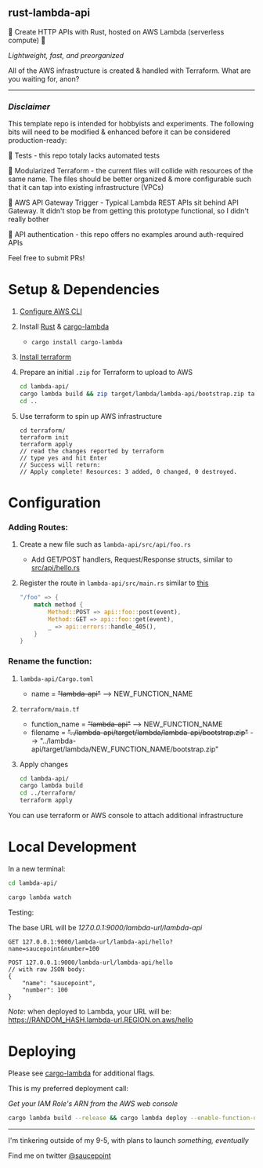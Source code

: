 ## rust-lambda-api

🦀 Create HTTP APIs with Rust, hosted on AWS Lambda (serverless compute) 🦀

*Lightweight, fast, and preorganized*

All of the AWS infrastructure is created & handled with Terraform. What are you waiting for, anon?

---

### *Disclaimer*
This template repo is intended for hobbyists and experiments. The following bits will need to be modified & enhanced before it can be considered production-ready:

🚩 Tests - this repo totaly lacks automated tests

🚩  Modularized Terraform - the current files will collide with resources of the same name. The files should be better organized & more configurable such that it can tap into existing infrastructure (VPCs)

🚩  AWS API Gateway Trigger - Typical Lambda REST APIs sit behind API Gateway. It didn't stop be from getting this prototype functional, so I didn't really bother

🚩  API authentication - this repo offers no examples around auth-required APIs

Feel free to submit PRs!

# Setup & Dependencies

1. [Configure AWS CLI](https://docs.aws.amazon.com/cli/latest/userguide/cli-configure-quickstart.html)
2. Install [Rust](https://www.rust-lang.org/tools/install) & [cargo-lambda](https://github.com/cargo-lambda/cargo-lambda)
    * `cargo install cargo-lambda`

2. [Install terraform](https://learn.hashicorp.com/tutorials/terraform/install-cli?in=terraform/aws-get-started)

2. Prepare an initial `.zip` for Terraform to upload to AWS
    ```bash
    cd lambda-api/
    cargo lambda build && zip target/lambda/lambda-api/bootstrap.zip target/lambda/lambda-api/bootstrap
    cd ..
    ```
2. Use terraform to spin up AWS infrastructure
    ```
    cd terraform/
    terraform init
    terraform apply
    // read the changes reported by terraform
    // type yes and hit Enter
    // Success will return:
    // Apply complete! Resources: 3 added, 0 changed, 0 destroyed.

# Configuration
### Adding Routes:

1. Create a new file such as `lambda-api/src/api/foo.rs`
    - Add GET/POST handlers, Request/Response structs, similar to [src/api/hello.rs](https://github.com/saucepoint/rust-lambda-api/blob/db213e32e5c5e0fc4dd5b3b5cdf14047ff6ddaa9/lambda-api/src/api/hello.rs)

2. Register the route in `lambda-api/src/main.rs` similar to [this](https://github.com/saucepoint/rust-lambda-api/blob/1b3ccfea94e0378512a98bce56d7ef3a0f843715/lambda-api/src/main.rs#L18-L25)
    ```rust
    "/foo" => {
        match method {
            Method::POST => api::foo::post(event),
            Method::GET => api::foo::get(event),
            _ => api::errors::handle_405(),
        }
    }
    ```

### Rename the function:

1. `lambda-api/Cargo.toml`
    - name = ~~"lambda-api"~~ --> NEW_FUNCTION_NAME
2. `terraform/main.tf`
    - function_name = ~~"lambda-api"~~ --> NEW_FUNCTION_NAME
    - filename = ~~"../lambda-api/target/lambda/lambda-api/bootstrap.zip"~~ --> "../lambda-api/target/lambda/NEW_FUNCTION_NAME/bootstrap.zip"

3. Apply changes
    ```bash
    cd lambda-api/
    cargo lambda build
    cd ../terraform/
    terraform apply
    ```

You can use terraform or AWS console to attach additional infrastructure


# Local Development

In a new terminal:
```bash
cd lambda-api/

cargo lambda watch
```

Testing:

The base URL will be *127.0.0.1:9000/lambda-url/lambda-api*
```
GET 127.0.0.1:9000/lambda-url/lambda-api/hello?name=saucepoint&number=100

POST 127.0.0.1:9000/lambda-url/lambda-api/hello
// with raw JSON body:
{
    "name": "saucepoint",
    "number": 100
}
```

*Note*: when deployed to Lambda, your URL will be:
https://RANDOM_HASH.lambda-url.REGION.on.aws/hello


# Deploying

Please see [cargo-lambda](https://github.com/cargo-lambda/cargo-lambda) for additional flags.

This is my preferred deployment call:

*Get your IAM Role's ARN from the AWS web console*
```bash
cargo lambda build --release && cargo lambda deploy --enable-function-url --iam-role arn:aws:iam::<AWS_ACCOUNT_NUMBER>:role/rust-lambda-api 
```

---

I'm tinkering outside of my 9-5, with plans to launch *something, eventually*

Find me on twitter [@saucepoint](https://twitter.com/saucepoint)
